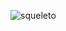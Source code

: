 ![squeleto](https://cdn.discordapp.com/attachments/566348370369576965/737515379785728061/1532296132_asadsada.gif)
